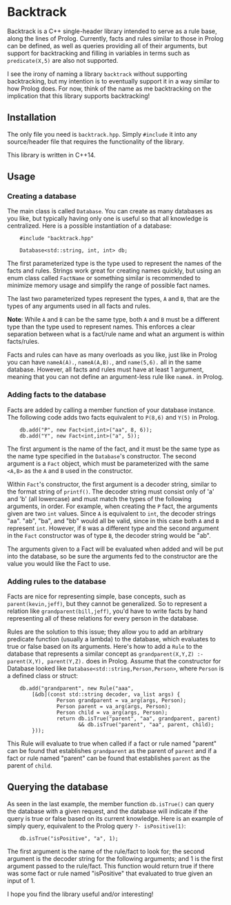 # Backtrack

Backtrack is a C++ single-header library intended to serve as a rule base,
along the lines of Prolog. Currently, facts and rules similar to those in
Prolog can be defined, as well as queries providing all of their arguments,
but support for backtracking and filling in variables in terms such as
`predicate(X,5)` are also not supported.

I see the irony of naming a library `backtrack` without supporting
backtracking, but my intention is to eventually support it in a way similar
to how Prolog does. For now, think of the name as me backtracking on the
implication that this library supports backtracking!

## Installation

The only file you need is `backtrack.hpp`. Simply `#include` it into any
source/header file that requires the functionality of the library.

This library is written in C++14.

## Usage

### Creating a database

The main class is called `Database`. You can create as many databases as you
like, but typically having only one is useful so that all knowledge is centralized.
Here is a possible instantiation of a database:

```
	#include "backtrack.hpp"

	Database<std::string, int, int> db;
```

The first parameterized type is the type used to represent the names of
the facts and rules. Strings work great for creating names quickly, but
using an enum class called `FactName` or something similar is recommended
to minimize memory usage and simplify the range of possible fact names.

The last two parameterized types represent the types, `A` and
`B`, that are the types of any arguments used in all facts and rules.

**Note**: While `A` and `B` can be the same type, both `A` and `B` must be
a different type than the type used to represent names. This enforces a clear
separation between what is a fact/rule name and what an argument is within
facts/rules.

Facts and rules can have as many overloads as you like, just like in Prolog
you can have `nameA(A).`, `nameA(A,B).`, and `name(5,6).` all in the same database.
However, all facts and rules must have at least 1 argument, meaning that you
can not define an argument-less rule like `nameA.` in Prolog.

### Adding facts to the database

Facts are added by calling a member function of your database instance.
The following code adds two facts equivalent to `P(8,6)` and `Y(5)` in
Prolog.

```
	db.add("P", new Fact<int,int>("aa", 8, 6));
	db.add("Y", new Fact<int,int>("a", 5));
```

The first argument is the name of the fact, and it must be the same type
as the name type specified in the `Database`'s constructor. The second argument
is a `Fact` object, which must be parameterized with the same `<A,B>` as the
`A` and `B` used in the constructor.

Within `Fact`'s constructor, the first argument is a decoder string, similar to
the format string of `printf()`. The decoder string must consist only of 'a' and
'b' (all lowercase) and must match the types of the following arguments, in order. For
example, when creating the `P` fact, the arguments given are two `int` values.
Since `A` is equivalent to `int`, the decoder strings "aa". "ab", "ba", and "bb"
would all be valid, since in this case both `A` and `B` represent
`int`. However, if `B` was a different type and the second argument in the `Fact`
constructor was of type `B`, the decoder string would be "ab".

The arguments given to a Fact will be evaluated when added and will be put into
the database, so be sure the arguments fed to the constructor are the value you
would like the Fact to use.

### Adding rules to the database

Facts are nice for representing simple, base concepts, such as `parent(kevin,jeff)`,
but they cannot be generalized. So to represent a relation like `grandparent(bill,jeff)`,
you'd have to write facts by hand representing all of these relations for every
person in the database.

Rules are the solution to this issue; they allow you to add an arbitrary predicate function
(usually a lambda) to the database, which evaluates to true or false based on its
arguments. Here's how to add a `Rule` to the database that represents a similar
concept as `grandparent(X,Y,Z) :- parent(X,Y), parent(Y,Z).` does in Prolog. Assume
that the constructor for Database looked like `Database<std::string,Person,Person>`,
where `Person` is a defined class or struct:

```
	db.add("grandparent", new Rule("aaa",
		[&db](const std::string decoder, va_list args) {
			    Person grandparent = va_arg(args, Person);
			    Person parent = va_arg(args, Person);
			    Person child = va_arg(args, Person);
			    return db.isTrue("parent", "aa", grandparent, parent)
			    	   && db.isTrue("parent", "aa", parent, child);
		}));
```

This Rule will evaluate to true when called if a fact or rule named "parent"
can be found that establishes `grandparent` as the parent of `parent` and if
a fact or rule named "parent" can be found that establishes `parent` as the
parent of `child`.

## Querying the database

As seen in the last example, the member function `db.isTrue()` can query the
database with a given request, and the database will indicate if the query is
true or false based on its current knowledge.
Here is an example of simply query, equivalent to the Prolog query `?- isPositive(1)`:

```
	db.isTrue("isPositive", "a", 1);
```

The first argument is the name of the rule/fact to look for; the second argument
is the decoder string for the following arguments; and 1 is the first argument
passed to the rule/fact. This function would return true if there was some fact
or rule named "isPositive" that evaluated to true given an input of 1.

I hope you find the library useful and/or interesting!